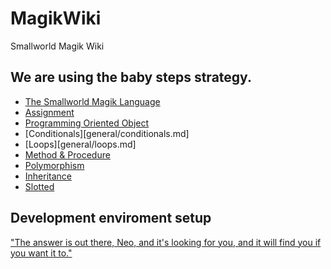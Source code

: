 # MagikWiki
Smallworld Magik Wiki

## We are using the baby steps strategy.

- [The Smallworld Magik Language](general/magik.md)
- [Assignment](general/assignment.md)
- [Programming Oriented Object](general/object.md)
- [Conditionals][general/conditionals.md]
- [Loops][general/loops.md]
- [Method & Procedure](general/method_procedure.md)
- [Polymorphism](general/polymorphism.md)
- [Inheritance](general/inheritance.md)
- [Slotted](general/slotted.md)

## Development enviroment setup

["The answer is out there, Neo, and it's looking for you, and it will find you if you want it to."](enviroment/setup.md)